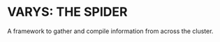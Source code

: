 VARYS: THE SPIDER
=================
A framework to gather and compile information from across the cluster.
